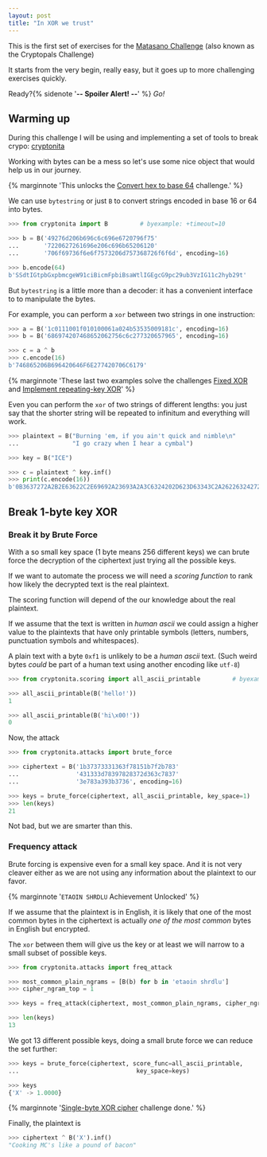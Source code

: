 ```yaml
---
layout: post
title: "In XOR we trust"
---
```


This is the first set of exercises for the
[Matasano Challenge](https://cryptopals.com/) (also known as
the Cryptopals Challenge)

It starts from the very begin, really easy, but it goes up to more
challenging exercises quickly.

Ready?{% sidenote '**-- Spoiler Alert! --**' %} *Go!*<!--more-->

## Warming up

During this challenge I will be using and implementing a set of tools
to break crypo: [cryptonita](https://pypi.org/project/cryptonita/)

Working with bytes can be a mess so let's use some nice object that
would help us in our journey.

{% marginnote 'This unlocks the
[Convert hex to base 64](https://cryptopals.com/sets/1/challenges/1)
challenge.' %}

We can use ``bytestring`` or just ``B`` to convert strings encoded
in base 16 or 64 into bytes.

```python
>>> from cryptonita import B         # byexample: +timeout=10

>>> b = B('49276d206b696c6c696e6720796f75'
...       '7220627261696e206c696b65206120'
...       '706f69736f6e6f7573206d757368726f6f6d', encoding=16)

>>> b.encode(64)
b'SSdtIGtpbGxpbmcgeW91ciBicmFpbiBsaWtlIGEgcG9pc29ub3VzIG11c2hyb29t'
```

But ``bytestring`` is a little more than a decoder: it has a convenient
interface to to manipulate the bytes.

For example, you can perform a ``xor`` between two strings in
one instruction:

```python
>>> a = B('1c0111001f010100061a024b53535009181c', encoding=16)
>>> b = B('686974207468652062756c6c277320657965', encoding=16)

>>> c = a ^ b
>>> c.encode(16)
b'746865206B696420646F6E277420706C6179'
```

{% marginnote 'These last two examples solve the challenges
[Fixed XOR](https://cryptopals.com/sets/1/challenges/2) and
[Implement repeating-key XOR](https://cryptopals.com/sets/1/challenges/5)'
%}

Even you can perform the ``xor`` of two strings of different lengths: you
just say that the shorter string will be repeated to infinitum and everything
will work.

```python
>>> plaintext = B("Burning 'em, if you ain't quick and nimble\n"
...               "I go crazy when I hear a cymbal")

>>> key = B("ICE")

>>> c = plaintext ^ key.inf()
>>> print(c.encode(16))
b'0B3637272A2B2E63622C2E69692A23693A2A3C6324202D623D63343C2A26226324272765272A282B2F20430A652E2C652A3124333A653E2B2027630C692B20283165286326302E27282F'
```

## Break 1-byte key XOR

### Break it by Brute Force

With a so small key space (1 byte means 256 different keys) we
can brute force the decryption of the ciphertext just trying
all the possible keys.

If we want to automate the process we will need a *scoring function*
to rank how likely the decrypted text is the real plaintext.

The scoring function will depend of the our knowledge about the real
plaintext.

If we assume that the text is written in *human ascii* we could assign a
higher value to the plaintexts that have only printable symbols (letters,
numbers, punctuation symbols and whitespaces).

A plain text with a byte ``0xf1`` is unlikely to be a *human ascii* text. (Such
weird bytes *could* be part of a human text using another encoding like
``utf-8``)

```python
>>> from cryptonita.scoring import all_ascii_printable         # byexample: +timeout 10

>>> all_ascii_printable(B('hello!'))
1

>>> all_ascii_printable(B('hi\x00!'))
0
```

Now, the attack

```python
>>> from cryptonita.attacks import brute_force

>>> ciphertext = B('1b37373331363f78151b7f2b783'
...                '431333d78397828372d363c7837'
...                '3e783a393b3736', encoding=16)

>>> keys = brute_force(ciphertext, all_ascii_printable, key_space=1)
>>> len(keys)
21
```

Not bad, but we are smarter than this.

### Frequency attack

Brute forcing is expensive even for a small key space. And it is not
very cleaver either as we are not using any information about the plaintext to
our favor.

{% marginnote
'``ETAOIN SHRDLU`` Achievement Unlocked' %}

If we assume that the plaintext is in English, it is likely that one of
the most common bytes in the ciphertext is actually *one of the most common*
bytes in English but encrypted.

The ``xor`` between them will give us the key or at least we will narrow
to a small subset of possible keys.

```python
>>> from cryptonita.attacks import freq_attack

>>> most_common_plain_ngrams = [B(b) for b in 'etaoin shrdlu']
>>> cipher_ngram_top = 1

>>> keys = freq_attack(ciphertext, most_common_plain_ngrams, cipher_ngram_top)

>>> len(keys)
13
```

We got 13 different possible keys, doing a small brute force we
can reduce the set further:

```python
>>> keys = brute_force(ciphertext, score_func=all_ascii_printable,
...                                 key_space=keys)

>>> keys
{'X' -> 1.0000}
```

{% marginnote
'[Single-byte XOR cipher](https://cryptopals.com/sets/1/challenges/3)
challenge done.' %}

Finally, the plaintext is

```python
>>> ciphertext ^ B('X').inf()
"Cooking MC's like a pound of bacon"
```


